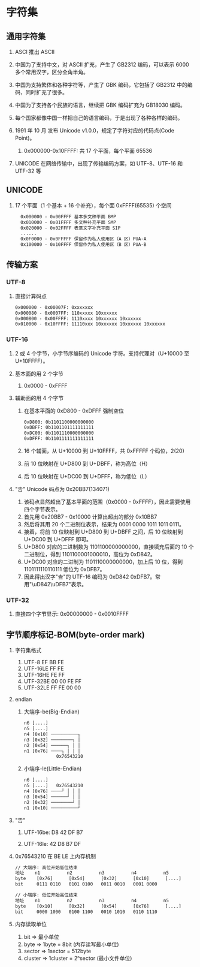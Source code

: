 # 字符集

## 通用字符集

1. ASCI 推出 ASCII

2. 中国为了支持中文，对 ASCII 扩充，产生了 GB2312 编码，可以表示 6000 多个常用汉字，区分全角半角。

3. 中国为支持繁体和各种字符等，产生了 GBK 编码，它包括了 GB2312 中的编码，同时扩充了很多。

4. 中国为了支持各个民族的语言，继续把 GBK 编码扩充为 GB18030 编码。

5. 每个国家都像中国一样把自己的语言编码，于是出现了各种各样的编码。

6. 1991 年 10 月 发布 Unicode v1.0.0，规定了字符对应的代码点(Code Point)。

    1. 0x000000-0x10FFFF: 共 17 个平面，每个平面 65536

7. UNICODE 在网络传输中，出现了传输编码方案，如 UTF-8、UTF-16 和 UTF-32 等

## UNICODE

1. 17 个平面（1 个基本 + 16 个补充），每个面 0xFFFF(65535) 个空间

    ```txt
      0x000000 - 0x00FFFF 基本多文种平面 BMP
      0x010000 - 0x01FFFF 多文种补充平面 SMP
      0x020000 - 0x02FFFF 表意文字补充平面 SIP
      ......
      0x0F0000 - 0x0FFFFF 保留作为私人使用区（A 区）PUA-A
      0x100000 - 0x10FFFF 保留作为私人使用区（B 区）PUA-B
    ```

## 传输方案

### UTF-8

1. 直接计算码点

    ```txt
    0x000000 - 0x00007F: 0xxxxxxx
    0x000080 - 0x0007FF: 110xxxxx 10xxxxxx
    0x000800 - 0x00FFFF: 1110xxxx 10xxxxxx 10xxxxxx
    0x010000 - 0x10FFFF: 11110xxx 10xxxxxx 10xxxxxx 10xxxxxx
    ```

### UTF-16

1. 2 或 4 个字节，小字节序编码的 Unicode 字符。支持代理对（U+10000 至 U+10FFFF）。

2. 基本面的用 2 个字节

    1. 0x0000 - 0xFFFF

3. 辅助面的用 4 个字节

    1. 在基本平面的 0xD800 - 0xDFFF 强制空位

        ```txt
        0xD800: 0b1101100000000000
        0xDBFF: 0b1101101111111111
        0xDC00: 0b1101110000000000
        0xDFFF: 0b1101111111111111
        ```

    2. 16 个辅面，从 U+10000 到 U+10FFFF，共 0xFFFFF 个码位，2(20)

    3. 前 10 位映射在 U+D800 到 U+DBFF，称为高位（H）

    4. 后 10 位映射在 U+DC00 到 U+DFFF，称为低位（L）

4. "𠮷" Unicode 码点为 0x20BB7(134071)

    1. 该码点显然超出了基本平面的范围（0x0000 - 0xFFFF），因此需要使用四个字节表示。
    2. 首先用 0x20BB7 - 0x10000 计算出超出的部分 0x10BB7
    3. 然后将其用 20 个二进制位表示，结果为 0001 0000 1011 1011 0111。
    4. 接着，将前 10 位映射到 U+D800 到 U+DBFF 之间，后 10 位映射到 U+DC00 到 U+DFFF 即可。
    5. U+D800 对应的二进制数为 1101100000000000，直接填充后面的 10 个二进制位，得到 1101100001000010，高位为 0xD842。
    6. U+DC00 对应的二进制为 1101110000000000，加上后 10 位，得到 1101111110110111 低位为 0xDFB7。
    7. 因此得出汉字"𠮷"的 UTF-16 编码为 0xD842 0xDFB7。常用"\uD842\uDFB7"表示。

### UTF-32

1. 直接四个字节显示: 0x00000000 - 0x0010FFFF

## 字节顺序标记-BOM(byte-order mark)

1. 字符集格式

    1. UTF-8 EF BB FE
    2. UTF-16LE FF FE
    3. UTF-16HE FE FF
    4. UTF-32BE 00 00 FE FF
    5. UTF-32LE FF FE 00 00

2. endian

    1. 大端序-be(Big-Endian)

        ```txt
        n6 [....]
        n5 [....]
        n4 [0x10] ──────────┐
        n3 [0x32] ────────┐ │
        n2 [0x54] ──────┐ │ │
        n1 [0x76] ────┐ │ │ │
                    0x76543210
        ```

    2. 小端序-le(Little-Endian)

        ```txt
        n6 [....]
        n5 [....]   0x76543210
        n4 [0x76] ────┘ │ │ │
        n3 [0x54] ──────┘ │ │
        n2 [0x32] ────────┘ │
        n1 [0x10] ──────────┘
        ```

3. "𠮷"

    1. UTF-16be: D8 42 DF B7

    2. UTF-16le: 42 D8 B7 DF

4. 0x76543210 在 BE LE 上内存机制

    ```txt
    // 大端序: 高位开始低位结束
    地址    n1          n2          n3          n4          n5
    byte    [0x76]      [0x54]      [0x32]      [0x10]      [....]
    bit     0111 0110   0101 0100   0011 0010   0001 0000

    // 小端序: 低位开始高位结束
    地址    n1          n2          n3          n4          n5
    byte    [0x10]      [0x32]      [0x54]      [0x76]      [....]
    bit     0000 1000   0100 1100   0010 1010   0110 1110
    ```

5. 内存读取单位

    1. bit => 最小单位
    2. byte => 1byte = 8bit (内存读写最小单位)
    3. sector => 1sector = 512byte
    4. cluster => 1cluster = 2ⁿsector (最小文件单位)
